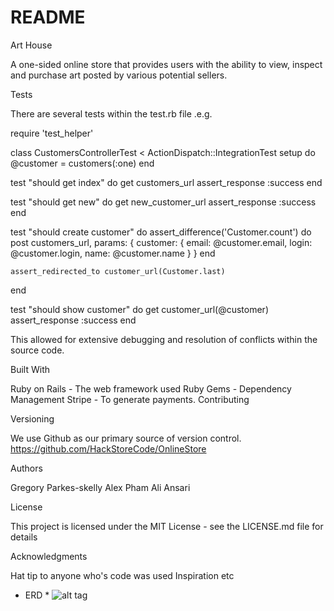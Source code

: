 # README
Art House

A one-sided online store that provides users with the ability to view, inspect and
purchase art posted by various potential sellers.

Tests

There are several tests within the test.rb file .e.g.

require 'test_helper'

class CustomersControllerTest < ActionDispatch::IntegrationTest
  setup do
    @customer = customers(:one)
  end

  test "should get index" do
    get customers_url
    assert_response :success
  end

  test "should get new" do
    get new_customer_url
    assert_response :success
  end

  test "should create customer" do
    assert_difference('Customer.count') do
      post customers_url, params: { customer: { email: @customer.email, login: @customer.login, name: @customer.name } }
    end

    assert_redirected_to customer_url(Customer.last)
  end

  test "should show customer" do
    get customer_url(@customer)
    assert_response :success
  end

  This allowed for extensive debugging and resolution of conflicts within the source code.




Built With

Ruby on Rails - The web framework used
Ruby Gems - Dependency Management
Stripe - To generate payments.
Contributing


Versioning

We use Github as our primary source of version control. https://github.com/HackStoreCode/OnlineStore

Authors

Gregory Parkes-skelly
Alex Pham
Ali Ansari

License

This project is licensed under the MIT License - see the LICENSE.md file for details

Acknowledgments

Hat tip to anyone who's code was used
Inspiration
etc


* ERD
  *
![alt tag](https://raw.githubusercontent.com/https://github.com/HackStoreCode/OnlineStore/master/erd/erd.png)
